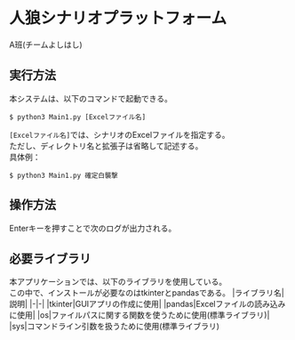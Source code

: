 # 人狼シナリオプラットフォーム
A班(チームよしはし)

## 実行方法
本システムは、以下のコマンドで起動できる。
```
$ python3 Main1.py [Excelファイル名]
```
`[Excelファイル名]`では、シナリオのExcelファイルを指定する。<br>
ただし、ディレクトリ名と拡張子は省略して記述する。<br>
具体例：
```
$ python3 Main1.py 確定白襲撃
```

## 操作方法
Enterキーを押すことで次のログが出力される。

## 必要ライブラリ
本アプリケーションでは、以下のライブラリを使用している。<br>
この中で、インストールが必要なのはtkinterとpandasである。
|ライブラリ名|説明|
|-|-|
|tkinter|GUIアプリの作成に使用|
|pandas|Excelファイルの読み込みに使用|
|os|ファイルパスに関する関数を使うために使用(標準ライブラリ)|
|sys|コマンドライン引数を扱うために使用(標準ライブラリ)